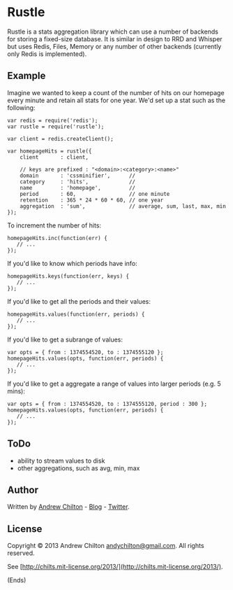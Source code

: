 # Rustle #

Rustle is a stats aggregation library which can use a number of backends for storing a fixed-size database. It is
similar in design to RRD and Whisper but uses Redis, Files, Memory or any number of other backends (currently only
Redis is implemented).

## Example ##

Imagine we wanted to keep a count of the number of hits on our homepage every minute and retain all stats for one
year. We'd set up a stat such as the following:

```
var redis = require('redis');
var rustle = require('rustle');

var client = redis.createClient();

var homepageHits = rustle({
    client       : client,

    // keys are prefixed : "<domain>:<category>:<name>"
    domain       : 'cssminifier',      //
    category     : 'hits',             // 
    name         : 'homepage',         // 
    period       : 60,                 // one minute
    retention    : 365 * 24 * 60 * 60, // one year
    aggregation  : 'sum',              // average, sum, last, max, min
});
```

To increment the number of hits:

```
homepageHits.inc(function(err) {
   // ...
});
```

If you'd like to know which periods have info:

```
homepageHits.keys(function(err, keys) {
   // ...
});
```

If you'd like to get all the periods and their values:

```
homepageHits.values(function(err, periods) {
   // ...
});
```

If you'd like to get a subrange of values:

```
var opts = { from : 1374554520, to : 1374555120 };
homepageHits.values(opts, function(err, periods) {
   // ...
});
```

If you'd like to get a aggregate a range of values into larger periods (e.g. 5 mins):

```
var opts = { from : 1374554520, to : 1374555120, period : 300 };
homepageHits.values(opts, function(err, periods) {
   // ...
});
```

## ToDo ##

* ability to stream values to disk
* other aggregations, such as avg, min, max

## Author ##

Written by [Andrew Chilton](http://chilts.org/) - [Blog](http://chilts.org/blog/) -
[Twitter](https://twitter.com/andychilton).

## License ##

Copyright © 2013 Andrew Chilton <andychilton@gmail.com>.  All rights reserved.

See [http://chilts.mit-license.org/2013/](http://chilts.mit-license.org/2013/).

(Ends)
